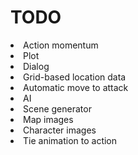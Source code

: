 <h1>TODO</h1>

<li>Action momentum</li>
<li>Plot</li>
<li>Dialog</li>
<li>Grid-based location data</li>
<li>Automatic move to attack</li>
<li>AI</li>
<li>Scene generator</li>
<li>Map images</li>
<li>Character images</li>
<li>Tie animation to action</li>
